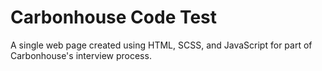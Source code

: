 # Carbonhouse Code Test

A single web page created using HTML, SCSS, and JavaScript for part of Carbonhouse's interview process.
